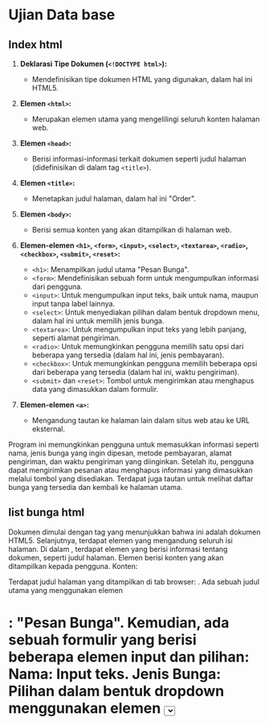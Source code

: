 # Ujian Data base

## Index html
1. **Deklarasi Tipe Dokumen (`<!DOCTYPE html>`):**
    
    - Mendefinisikan tipe dokumen HTML yang digunakan, dalam hal ini HTML5.
2. **Elemen `<html>`:**
    
    - Merupakan elemen utama yang mengelilingi seluruh konten halaman web.
3. **Elemen `<head>`:**
    
    - Berisi informasi-informasi terkait dokumen seperti judul halaman (didefinisikan di dalam tag `<title>`).
4. **Elemen `<title>`:**
    
    - Menetapkan judul halaman, dalam hal ini "Order".
5. **Elemen `<body>`:**
    
    - Berisi semua konten yang akan ditampilkan di halaman web.
6. **Elemen-elemen `<h1>`, `<form>`, `<input>`, `<select>`, `<textarea>`, `<radio>`, `<checkbox>`, `<submit>`, `<reset>`:**
    
    - `<h1>`: Menampilkan judul utama "Pesan Bunga".
    - `<form>`: Mendefinisikan sebuah form untuk mengumpulkan informasi dari pengguna.
    - `<input>`: Untuk mengumpulkan input teks, baik untuk nama, maupun input tanpa label lainnya.
    - `<select>`: Untuk menyediakan pilihan dalam bentuk dropdown menu, dalam hal ini untuk memilih jenis bunga.
    - `<textarea>`: Untuk mengumpulkan input teks yang lebih panjang, seperti alamat pengiriman.
    - `<radio>`: Untuk memungkinkan pengguna memilih satu opsi dari beberapa yang tersedia (dalam hal ini, jenis pembayaran).
    - `<checkbox>`: Untuk memungkinkan pengguna memilih beberapa opsi dari beberapa yang tersedia (dalam hal ini, waktu pengiriman).
    - `<submit>` dan `<reset>`: Tombol untuk mengirimkan atau menghapus data yang dimasukkan dalam formulir.
7. **Elemen-elemen `<a>`:**
    
    - Mengandung tautan ke halaman lain dalam situs web atau ke URL eksternal.

Program ini memungkinkan pengguna untuk memasukkan informasi seperti nama, jenis bunga yang ingin dipesan, metode pembayaran, alamat pengiriman, dan waktu pengiriman yang diinginkan. Setelah itu, pengguna dapat mengirimkan pesanan atau menghapus informasi yang dimasukkan melalui tombol yang disediakan. Terdapat juga tautan untuk melihat daftar bunga yang tersedia dan kembali ke halaman utama.



## list bunga html

Dokumen dimulai dengan tag yang menunjukkan bahwa ini adalah dokumen HTML5.
Selanjutnya, terdapat elemen <html> yang mengandung seluruh isi halaman.
Di dalam <html>, terdapat elemen <head> yang berisi informasi tentang dokumen, seperti judul halaman.
Elemen <body> berisi konten yang akan ditampilkan kepada pengguna.
Konten:

Terdapat judul halaman yang ditampilkan di tab browser: <title>Order</title>.
Ada sebuah judul utama yang menggunakan elemen <h1>: "Pesan Bunga".
Kemudian, ada sebuah formulir yang berisi beberapa elemen input dan pilihan:
Nama: Input teks.
Jenis Bunga: Pilihan dalam bentuk dropdown menggunakan elemen <select>.
Jenis Pembayaran: Pilihan menggunakan elemen <input type="radio"> untuk tunai dan transfer.
Alamat Pengiriman: Input teks area menggunakan elemen <textarea>.
Waktu Pengiriman: Pilihan menggunakan elemen <input type="checkbox"> untuk waktu pagi, siang, sore, dan malam.
Tombol submit dan reset untuk mengirimkan dan menghapus formulir.
Ada juga tautan untuk melihat daftar bunga dan kembali ke halaman utama.
Kesalahan Ketik:

Terdapat beberapa kesalahan penulisan pada elemen <label>,yang seharusnya ditulis sebagai <label> bukan <lebel>.
Tag <hr> juga ditutup tanpa pembukaan tag.
Overall, ini adalah sebuah formulir sederhana untuk memesan bunga dengan opsi untuk memilih jenis bunga, metode pembayaran, alamat pengiriman, dan waktu pengiriman.

## order_bunga.html
Deklarasi jenis dokumen HTML.

<html>: Elemen utama dari dokumen HTML. <head>: Berisi meta-informasi tentang dokumen HTML, termasuk judul. <title>: Menetapkan judul halaman web yang muncul di tab browser. <body>: Konten utama dari dokumen HTML. <table>: Mendefinisikan tabel untuk mengorganisir konten. border="0": Menghapus batas tabel. width="100%" dan height="100%": Menetapkan lebar dan tinggi tabel menjadi 100% dari tampilan. <tr>: Mewakili baris tabel. <th>: Mewakili sel kepala tabel. align="left", bgcolor="yellow", colspan="2", height="50": Atribut gaya untuk sel kepala. <tr> lain dengan <th> untuk judul utama. <tr> lain dengan <td> untuk menampilkan gambar. <img>: Menampilkan gambar dengan lebar dan tinggi tertentu. <tr> lain dengan <td> untuk tombol yang terhubung ke "u.html" untuk memesan bunga. <a>: Membuat hyperlink. <input>: Mendefinisikan bidang input (dalam hal ini tombol). type="submit": Menentukan jenis tombol. value="order bunga": Menetapkan teks tombol. <tr> lain dengan <td> untuk dua hyperlink berturut-turut dengan warna latar belakang yang berbeda. Setiap hyperlink didefinisikan menggunakan <a> dalam <td>. Secara keseluruhan, kode ini membuat halaman web sederhana dengan header, judul utama, gambar, tombol untuk memesan bunga, dan dua hyperlink untuk melihat daftar bunga dan memesan bunga secara langsung. Gaya dicapai menggunakan atribut HTML.

Deklarasi Tipe Dokumen (<!DOCTYPE html>):

Menetapkan tipe dokumen HTML yang digunakan, yaitu HTML5.
Elemen <html>:

Merupakan elemen utama yang mengelilingi seluruh konten halaman web.
Elemen <head>:

Berisi informasi-informasi terkait dokumen seperti judul halaman (didefinisikan di dalam tag <title>).
Elemen <title>:

Menetapkan judul halaman, dalam hal ini "List".
Elemen <body>:

Berisi semua konten yang akan ditampilkan di halaman web.
Elemen-elemen <h1>, <table>, <tr>, <td>, <ul>, <li>, <img>, <a>:

<h1>: Menampilkan judul utama "List Bunga".
<table>: Mendefinisikan tabel untuk menampilkan daftar bunga.
<tr>: Merepresentasikan baris dalam tabel.
<td>: Merepresentasikan sel dalam tabel.
<ul> dan <li>: Digunakan untuk membuat daftar dengan informasi bunga (asal, keharuman, harga).
<img>: Menampilkan gambar bunga.
<a>: Tautan untuk memesan bunga dan kembali ke halaman utama.
Atribut-atribut:

Terdapat penggunaan atribut-atribut seperti border, width, bgcolor, dan colspan untuk mengatur tampilan dan struktur tabel.
Program ini menampilkan daftar bunga beserta informasi-informasi seperti asal, keharuman, dan harga. Terdapat juga tautan untuk memesan bunga (ke halaman "u.html") dan kembali ke halaman utama (ke halaman "hi.html").










